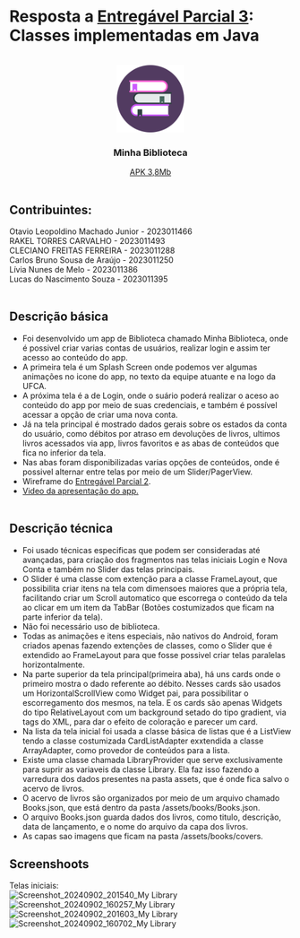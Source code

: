 # Resposta a [Entregável Parcial 3](https://ava.ufca.edu.br/mod/assign/view.php?id=9237): Classes implementadas em Java<BR/>

<!-- PROJECT LOGO -->
<br />
<div align="center">
  <a href="https://drive.google.com/drive/folders/16Zi184nW16NXDW3KQkFen8y63UBEVv2b">
    <img src="https://github.com/lucns-ufca/app-biblioteca/blob/master/app/src/main/res/drawable/app_icon.png" alt="Logo" width="120" height="120">
  </a>

  <h3 align="center">Minha Biblioteca</h3>
  <a href="https://drive.google.com/file/d/11xx9n1JoI3Vo5VVEpwJac5RjYvsVtgHn/view?usp=sharing" target="_blank">APK 3,8Mb</a>
</div>
<BR/>

## Contribuintes:<BR/>
Otavio Leopoldino Machado Junior - 2023011466 <BR/>RAKEL TORRES CARVALHO - 2023011493<BR/>CLECIANO FREITAS FERREIRA - 2023011288<BR/>Carlos Bruno Sousa de Araújo - 2023011250<BR/>Lívia Nunes de Melo - 2023011386 <BR/>Lucas do Nascimento Souza - 2023011395<BR/><BR/>

## Descrição básica<br/>
* Foi desenvolvido um app de Biblioteca chamado Minha Biblioteca, onde é possivel criar varias contas de usuários, realizar login e assim ter acesso ao conteúdo do app.<br/>
* A primeira tela é um Splash Screen onde podemos ver algumas animações no icone do app, no texto da equipe atuante e na logo da UFCA.
* A próxima tela é a de Login, onde o suário poderá realizar o aceso ao conteúdo do app por meio de suas credenciais, e também é possível acessar a opção de criar uma nova conta.
* Já na tela principal é mostrado dados gerais sobre os estados da conta do usuário, como débitos por atraso em devoluções de livros, ultimos livros acessados via app, livros favoritos e as abas de conteúdos que fica no inferior da tela.
* Nas abas foram disponibilizadas varias opções de conteúdos, onde é possivel alternar entre telas por meio de um Slider/PagerView.
* Wireframe do [Entregável Parcial 2](https://www.figma.com/design/e8aBcmDhMgyiUdDOY5y9di/Entregavel-Parcial-2---Wireframe).
* [Video da apresentação do app.](https://youtu.be/Hi_pD8vylTg)
<br/><br/>

## Descrição técnica<br/>
* Foi usado técnicas especificas que podem ser consideradas até avançadas, para criação dos fragmentos nas telas iniciais Login e Nova Conta e também no Slider das telas principais.<br/> 
* O Slider é uma classe com extenção para a classe FrameLayout, que possibilita criar itens na tela com dimensoes maiores que a própria tela, facilitando criar um Scroll automatico que escorrega o conteúdo da tela ao clicar em um item da TabBar (Botões costumizados que ficam na parte inferior da tela).<br/>
* Não foi necessário uso de biblioteca.<br/>
* Todas as animações e itens especiais, não nativos do Android, foram criados apenas fazendo extenções de classes, como o Slider que é extendido ao FrameLayout para que fosse possivel criar telas paralelas horizontalmente.<br/>
* Na parte superior da tela principal(primeira aba), há uns cards onde o primeiro mostra o dado referente ao débito. Nesses cards são usados um HorizontalScrollView como Widget pai, para possibilitar o escorregamento dos mesmos, na tela. E os cards são apenas Widgets do tipo RelativeLayout com um background setado do tipo gradient, via tags do XML, para dar o efeito de coloração e parecer um card.<br/>
* Na lista da tela inicial foi usada a classe básica de listas que é a ListView tendo a classe costumizada CardListAdapter exxtendida a classe ArrayAdapter, como provedor de conteúdos para a lista.<br/>
* Existe uma classe chamada LibraryProvider que serve exclusivamente para suprir as variaveis da classe Library. Ela faz isso fazendo a varredura dos dados presentes na pasta assets, que é onde fica salvo o acervo de livros.
* O acervo de livros são organizados por meio de um arquivo chamado Books.json, que está dentro da pasta /assets/books/Books.json.
* O arquivo Books.json guarda dados dos livros, como titulo, descrição, data de lançamento, e o nome do arquivo da capa dos livros.
* As capas sao imagens que ficam na pasta /assets/books/covers.

## Screenshoots<br/>
Telas iniciais:<br/>
![Screenshot_20240902_201540_My Library](https://github.com/user-attachments/assets/92015c69-f75e-4bed-82a4-9bce26852830)
![Screenshot_20240902_160257_My Library](https://github.com/user-attachments/assets/fff43315-545d-4ea7-87eb-712b54c0567a)
![Screenshot_20240902_201603_My Library](https://github.com/user-attachments/assets/fdaac927-7ecd-4973-8423-e307be2edced)
![Screenshot_20240902_160702_My Library](https://github.com/user-attachments/assets/0f4be400-6fe9-4b1b-9a60-96170fe271c2)
